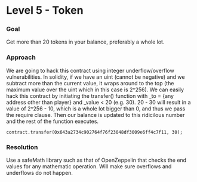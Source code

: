 # Level 5 - Token

### Goal 
Get more than 20 tokens in your balance, preferably a whole lot.

### Approach
We are going to hack this contract using integer underflow/overflow vulnerabilities. In solidity, if we have an uint (cannot be negative) and we subtract more than the current value, it wraps around to the top (the maximum value over the uint which in this case is 2^256). We can easily hack this contract by initiating the transfer() function with _to = {any address other than player} and _value < 20 (e.g. 30). 20 - 30 will result in a value of 2^256 - 10, which is a whole lot bigger than 0, and thus we pass the require clause. Then our balance is updated to this ridicilous number and the rest of the function executes.

```
contract.transfer(0x643a2734c902764f76f23048df3009e6ff4c7f11, 30);
```

### Resolution
Use a safeMath library such as that of OpenZeppelin that checks the end values for any mathematic operation. Will make sure overflows and underflows do not happen.